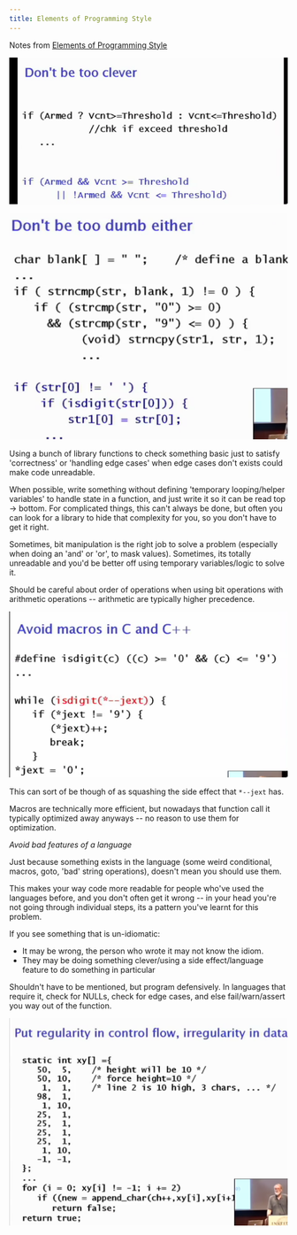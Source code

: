 ```yaml
---
title: Elements of Programming Style
---
```


Notes from [Elements of Programming Style](https://www.youtube.com/watch?v=8SUkrR7ZfTA)

![](./images/clever.png)

![](./images/dumb.png)

Using a bunch of library functions to check something basic just to satisfy 'correctness' or 'handling edge cases' when edge cases don't exists could make code unreadable.

When possible, write something without defining 'temporary looping/helper variables' to handle state in a function, and just write it so it can be read top -> bottom. For complicated things, this can't always be done, but often you can look for a library to hide that complexity for you, so you don't have to get it right.

Sometimes, bit manipulation is the right job to solve a problem (especially when doing an 'and' or 'or', to mask values). Sometimes, its totally unreadable and you'd be better off using temporary variables/logic to solve it.

Should be careful about order of operations when using bit operations with arithmetic operations -- arithmetic are typically higher precedence.

![](./images/macro.png)

This can sort of be though of as squashing the side effect that `*--jext` has.

Macros are technically more efficient, but nowadays that function call it typically optimized away anyways -- no reason to use them for optimization.

_Avoid bad features of a language_

Just because something exists in the language (some weird conditional, macros, goto, 'bad' string operations), doesn't mean you should use them.

This makes your way code more readable for people who've used the languages before, and you don't often get it wrong -- in your head you're not going through individual steps, its a pattern you've learnt for this problem.

If you see something that is un-idiomatic:

- It may be wrong, the person who wrote it may not know the idiom.
- They may be doing something clever/using a side effect/language feature to do something in particular

Shouldn't have to be mentioned, but program defensively. In languages that require it, check for NULLs, check for edge cases, and else fail/warn/assert you way out of the function.

![maybe, let the user optionally override the data](./images/datasep.png)
